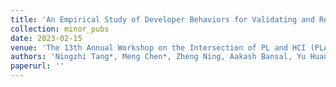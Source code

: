 ```yaml
---
title: 'An Empirical Study of Developer Behaviors for Validating and Repairing AI-Generated Code'
collection: minor_pubs
date: 2023-02-15
venue: 'The 13th Annual Workshop on the Intersection of PL and HCI (PLATEAU 2023)'
authors: 'Ningzhi Tang*, Meng Chen*, Zheng Ning, Aakash Bansal, Yu Huang, Collin McMillan, and <b>Toby Jia-Jun Li</b>'
paperurl: ''
---
```

